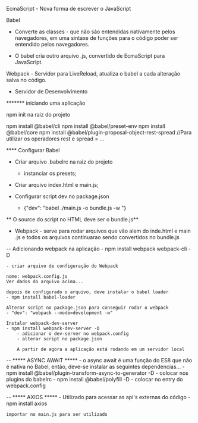 EcmaScript - Nova forma de escrever o JavaScript

Babel
 - Converte as classes - que não são entendidas nativamente
pelos navegadores, em uma sintaxe de funções para o código poder
ser entendido pelos navegadores.

 - O babel cria outro arquivo .js, convertido de EcmaScript para JavaScript.


Webpack - Servidor para LiveReload, atualiza o babel a cada alteração salva no código.
 - Servidor de Desenvolvimento

 ******* iniciando uma aplicação

 npm init na raiz do projeto

 npm install @babel/cli
 npm install @babel/preset-env
 npm install @babel/core
 npm install @babel/plugin-proposal-object-rest-spread //Para utilizar os operadores rest e spread = ...

 **** Configurar Babel
 - Criar arquivo .babelrc na raiz do projeto
    - instanciar os presets;

- Criar arquivo index.html e main.js;
- Configurar script dev no package.json
    - {"dev": "babel ./main.js -o bundle.js -w "}


** O source do script no HTML deve ser o bundle.js**

- Webpack - serve para rodar arquivos que vão alem do inde.html e main .js e todos os arquivos continuarao sendo convertidos no bundle.js

-- Adicionando webpack na aplicação
    - npm install webpack webpack-cli -D

    - criar arquivo de configuração do Webpack

    nome: webpack.config.js
    Ver dados do arquivo acima...

    depois de configurado o arquivo, deve instalar o babel loader
    - npm install babel-loader

    Alterar script no package.json para conseguir rodar o webpack
    - "dev": "webpack --mode=development -w"

    Instalar webpack-dev-server
    - npm install webpack-dev-server -D
        - adicionar o dev-server no webpack.config
        - alterar script no package.json

        A partir de agora a aplicação está rodando em um servidor local

-- ***** ASYNC AWAIT *****
    - o async await é uma função do ES8 que não é nativa no Babel, então, deve-se instalar as seguintes dependencias...
        - npm install @babel/plugin-transform-async-to-generator -D - colocar nos plugins do babelrc
        - npm install @babel/polyfill -D - colocar no entry do webpack.config

-- ***** AXIOS *****
    - Utilizado para acessar as api's externas do código
    - npm install axios

    importar no main.js para ser utilizado
